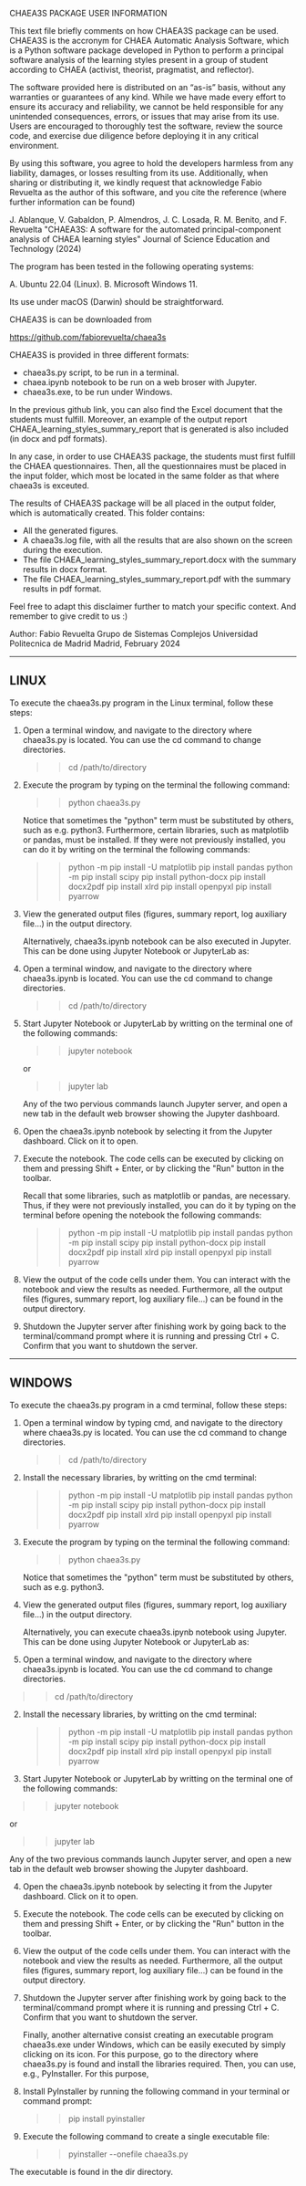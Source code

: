 
CHAEA3S PACKAGE USER INFORMATION


This text file briefly comments on how CHAEA3S package can be used.
CHAEA3S is the accronym for CHAEA Automatic Analysis Software, 
which is a Python software package developed in Python to
perform a  principal software analysis of the learning styles
present in a group of student according to CHAEA
(activist, theorist, pragmatist, and reflector).

The software provided here is distributed on an “as-is” basis,
without any warranties or guarantees of any kind.
While we have made every effort to ensure its accuracy
and reliability, we cannot be held responsible for any
unintended consequences, errors, or issues that may arise from its use.
Users are encouraged to thoroughly test the software,
review the source code, and exercise due diligence before deploying it 
in any critical environment.

By using this software, you agree to hold the developers harmless 
from any liability, damages, or losses resulting from its use.
Additionally, when sharing or distributing it,
we kindly request that acknowledge Fabio Revuelta
as the author of this software, and you cite the reference 
(where further information can be found)

J. Ablanque, V. Gabaldon, P. Almendros, J. C. Losada,
R. M. Benito,  and F. Revuelta
"CHAEA3S: A software for the automated principal-component analysis
of CHAEA learning styles"
Journal of Science Education and Technology (2024)

The program has been tested in the following operating systems:

A. Ubuntu 22.04 (Linux).
B. Microsoft Windows 11.

Its use under macOS (Darwin) should be straightforward.

CHAEA3S is can be downloaded from 

https://github.com/fabiorevuelta/chaea3s

CHAEA3S is provided in three different formats:

- chaea3s.py script, to be run in a terminal.
- chaea.ipynb notebook to be run on a web broser with Jupyter.
- chaea3s.exe, to be run under Windows.

In the previous github link, you can also find the Excel
document that the students must fulfill. 
Moreover,
an example of the output report
CHAEA_learning_styles_summary_report
that is generated is also included
(in docx and pdf formats).

In any case, in order to use CHAEA3S package,
the students must first  fulfill the CHAEA questionnaires.
Then, all the questionnaires must be placed in the input folder,
which most be located in the same folder as that where chaea3s is
exceuted.

The results of CHAEA3S package will be all placed 
in the output folder, which is automatically created.
This folder contains:

- All the generated figures.
- A chaea3s.log file, with all the results that are
  also shown on the screen during the execution.
- The file CHAEA_learning_styles_summary_report.docx
  with the summary results in docx format.
- The file CHAEA_learning_styles_summary_report.pdf
  with the summary results in pdf format.

Feel free to adapt this disclaimer further to match your specific context.
And remember to give credit to us :)

Author: Fabio Revuelta
        Grupo de Sistemas Complejos
        Universidad Politecnica de Madrid
        Madrid, February 2024





--------------------------------
LINUX
--------------------------------

To execute the chaea3s.py program in the Linux terminal,
follow these steps:

1. Open a terminal window, and navigate to the directory
   where chaea3s.py is located.
   You can use the cd command to change directories.

   >> cd /path/to/directory

2. Execute the program by typing on the terminal
   the following command:

   >> python chaea3s.py

   Notice that sometimes the "python" term must
   be substituted by others, such as e.g. python3.
   Furthermore, certain libraries, such as
   matplotlib or pandas, must be installed.
   If they were not previously installed, 
   you can do it by writing on the terminal
   the following commands:

   >> python -m pip install -U matplotlib
   >> pip install pandas
   >> python -m pip install scipy
   >> pip install python-docx
   >> pip install docx2pdf
   >> pip install xlrd
   >> pip install openpyxl
   >> pip install pyarrow

3. View the generated output files (figures, summary report,
   log auxiliary file...) in the output directory.




   Alternatively, chaea3s.ipynb notebook can
   be also executed in Jupyter.
   This can be done using Jupyter Notebook
   or JupyterLab as:

1. Open a terminal window, and navigate to the directory
   where chaea3s.ipynb is located.
   You can use the cd command to change directories.

   >> cd /path/to/directory

2. Start Jupyter Notebook or JupyterLab by 
   writting on the terminal one of the following commands:

   >> jupyter notebook

   or 

   >> jupyter lab

   Any of the two pervious commands launch Jupyter server,
   and open a new tab in the default web browser
   showing the Jupyter dashboard.

3. Open the chaea3s.ipynb notebook by selecting it
   from the Jupyter dashboard. Click on it to open.

4. Execute the notebook.
   The code cells can be executed by clicking on them and
    pressing Shift + Enter, or by clicking the "Run" button in the toolbar.

   Recall that some libraries, such as matplotlib or
   pandas, are necessary. Thus, if they were not previously
   installed, you can do it by typing on the terminal before
   opening the notebook the following commands:
   
   >> python -m pip install -U matplotlib
   >> pip install pandas
   >> python -m pip install scipy
   >> pip install python-docx
   >> pip install docx2pdf
   >> pip install xlrd
   >> pip install openpyxl
   >> pip install pyarrow

5. View the output of the code cells under them.
   You can interact with the notebook and view the results as needed.
   Furthermore, all the output files (figures, summary report,
   log auxiliary file...) can be found in the output
   directory.

6. Shutdown the Jupyter server after finishing work by going back
   to the terminal/command prompt where it is running and
   pressing Ctrl + C. Confirm that you want to shutdown the server.




--------------------------------
WINDOWS
--------------------------------

To execute the chaea3s.py program
in a cmd terminal, follow these steps:

1. Open a terminal window by typing cmd, and navigate
   to the directory where chaea3s.py is located.
   You can use the cd command to change directories.

   >> cd /path/to/directory

2. Install the necessary libraries,
   by writting on the cmd terminal:

   >> python -m pip install -U matplotlib
   >> pip install pandas
   >> python -m pip install scipy
   >> pip install python-docx
   >> pip install docx2pdf
   >> pip install xlrd
   >> pip install openpyxl
   >> pip install pyarrow

3. Execute the program by typing on the terminal
   the following command:

   >> python chaea3s.py

   Notice that sometimes the "python" term must
   be substituted by others, such as e.g. python3.

3. View the generated output files (figures, summary report,
   log auxiliary file...) in the output directory.




   Alternatively, you can execute chaea3s.ipynb 
   notebook using Jupyter.
   This can be done using Jupyter Notebook
   or JupyterLab as:

1. Open a terminal window, and navigate to the directory
   where chaea3s.ipynb is located.
   You can use the cd command to change directories.

>> cd /path/to/directory

2. Install the necessary libraries,
   by writting on the cmd terminal:

   >> python -m pip install -U matplotlib
   >> pip install pandas
   >> python -m pip install scipy
   >> pip install python-docx
   >> pip install docx2pdf
   >> pip install xlrd
   >> pip install openpyxl
   >> pip install pyarrow
   
3. Start Jupyter Notebook or JupyterLab by 
   writting on the terminal one of the following commands:

>> jupyter notebook

or 

>> jupyter lab

   Any of the two previous commands launch Jupyter server,
   and open a new tab in the default web browser showing the Jupyter dashboard.

4. Open the chaea3s.ipynb notebook by selecting it
   from the Jupyter dashboard. Click on it to open.

5. Execute the notebook.
   The code cells can be executed by clicking on them and
    pressing Shift + Enter, or by clicking the "Run" button in the toolbar.

6. View the output of the code cells under them.
   You can interact with the notebook and view the results as needed.
   Furthermore, all the output files (figures, summary report,
   log auxiliary file...) can be found in the output
   directory.

7. Shutdown the Jupyter server after finishing work by going back
   to the terminal/command prompt where it is running and
   pressing Ctrl + C. Confirm that you want to shutdown the server.
   
   
   
   Finally, another alternative consist creating an
   executable program chaea3s.exe under Windows,
   which can be easily executed by simply clicking
   on its icon.
   For this purpose, go to the directory where chaea3s.py
   is found and install the libraries required.
   Then, you can use, e.g., PyInstaller.
   For this purpose,
  
1. Install PyInstaller by running the following command
   in your terminal or command prompt:

   >> pip install pyinstaller

2. Execute the following command to create a single executable file:

   >> pyinstaller --onefile chaea3s.py

The executable is found in the dir directory.
